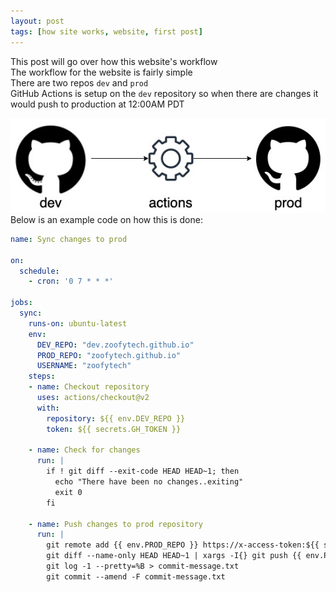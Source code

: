 ```yaml
---
layout: post
tags: [how site works, website, first post]
---
```


This post will go over how this website's workflow  
The workflow for the website is fairly simple  
There are two repos `dev` and `prod`   
GitHub Actions is setup on the `dev` repository so when there are changes it would push to production at 12:00AM PDT  


![workflow](../images/website-workflow.jpg)
Below is an example code on how this is done:  

```yaml
name: Sync changes to prod

on:
  schedule:
    - cron: '0 7 * * *'

jobs:
  sync:
    runs-on: ubuntu-latest
    env:
      DEV_REPO: "dev.zoofytech.github.io"
      PROD_REPO: "zoofytech.github.io"
      USERNAME: "zoofytech"
    steps:
    - name: Checkout repository
      uses: actions/checkout@v2
      with:
        repository: ${{ env.DEV_REPO }}
        token: ${{ secrets.GH_TOKEN }}

    - name: Check for changes
      run: |
        if ! git diff --exit-code HEAD HEAD~1; then
          echo "There have been no changes..exiting"
          exit 0
        fi

    - name: Push changes to prod repository
      run: |
        git remote add {{ env.PROD_REPO }} https://x-access-token:${{ secrets.GH_TOKEN }}@github.com/${{ env.USERNAME }}/{{ env.PROD_REPO }}.git
        git diff --name-only HEAD HEAD~1 | xargs -I{} git push {{ env.PROD_REPO }} HEAD:{} -f
        git log -1 --pretty=%B > commit-message.txt
        git commit --amend -F commit-message.txt
```